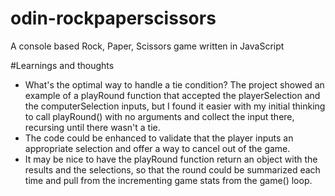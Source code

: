 # odin-rockpaperscissors
A console based Rock, Paper, Scissors game written in JavaScript

#Learnings and thoughts
* What's the optimal way to handle a tie condition? The project showed an example of a playRound function that accepted the playerSelection and the computerSelection inputs, but I found it easier with my initial thinking to call playRound() with no arguments and collect the input there, recursing until there wasn't a tie.
* The code could be enhanced to validate that the player inputs an appropriate selection and offer a way to cancel out of the game.
* It may be nice to have the playRound function return an object with the results and the selections, so that the round could be summarized each time and pull from the incrementing game stats from the game() loop.
